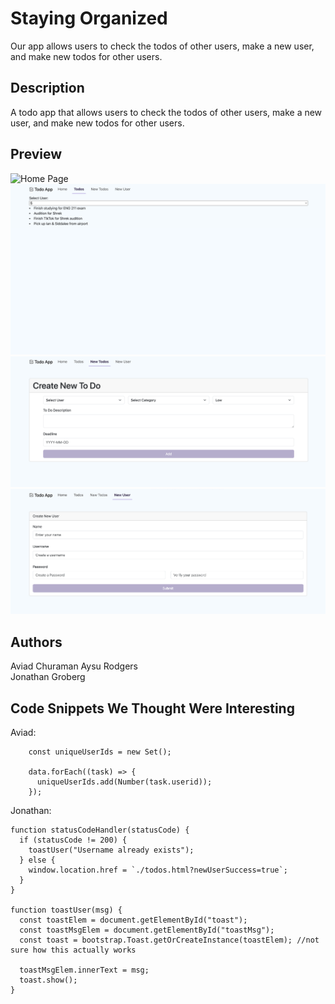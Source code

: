 # Staying Organized

Our app allows users to check the todos of other users, make a new user, and make new todos for other users.

## Description

A todo app that allows users to check the todos of other users, make a new user, and make new todos for other users.

## Preview

![Home Page](./frontend/images/home.png)
![Todos Page](./frontend/images/todo.png)
![New Todos Page](./frontend/images/new-todo.png)
![New User Page](./frontend/images/new-user.png)

## Authors

Aviad Churaman 
Aysu Rodgers  
Jonathan Groberg  


## Code Snippets We Thought Were Interesting

Aviad:
```
    const uniqueUserIds = new Set();

    data.forEach((task) => {
      uniqueUserIds.add(Number(task.userid));
    });
```

Jonathan:
```
function statusCodeHandler(statusCode) {
  if (statusCode != 200) {
    toastUser("Username already exists");
  } else {
    window.location.href = `./todos.html?newUserSuccess=true`;
  }
}
​
function toastUser(msg) {
  const toastElem = document.getElementById("toast");
  const toastMsgElem = document.getElementById("toastMsg");
  const toast = bootstrap.Toast.getOrCreateInstance(toastElem); //not sure how this actually works
​
  toastMsgElem.innerText = msg;
  toast.show();
}
```


